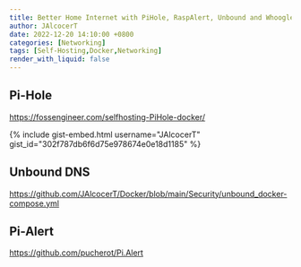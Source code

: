 ```yaml
---
title: Better Home Internet with PiHole, RaspAlert, Unbound and Whoogle
author: JAlcocerT
date: 2022-12-20 14:10:00 +0800
categories: [Networking]
tags: [Self-Hosting,Docker,Networking]
render_with_liquid: false
---
```


## Pi-Hole

https://fossengineer.com/selfhosting-PiHole-docker/

{% include gist-embed.html username="JAlcocerT" gist_id="302f787db6f6d75e978674e0e18d1185" %}

## Unbound DNS
<https://github.com/JAlcocerT/Docker/blob/main/Security/unbound_docker-compose.yml>


## Pi-Alert


<https://github.com/pucherot/Pi.Alert>